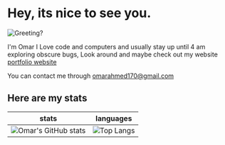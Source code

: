 # Hey, its nice to see you.
![Greeting?](https://media.giphy.com/media/fPSxQDOJ7bGso/giphy.gif)

I'm Omar I Love code and computers and usually stay up until 4 am exploring obscure bugs, Look around and maybe check out my website [portfolio website](https://codebyomar.ml) 

You can contact me through omarahmed170@gmail.com
## Here are my stats



stats             |  languages
:-------------------------:|:-------------------------:
![Omar's GitHub stats](https://github-readme-stats.vercel.app/api?username=OmarAhmed-A&show_icons=true&theme=nightowl)  |  ![Top Langs](https://github-readme-stats.vercel.app/api/top-langs/?username=OmarAhmed-A&layout=compact&langs_count=15&exclude_repo=PortfolioWebsite&hide=html,jupyterNotebook)
